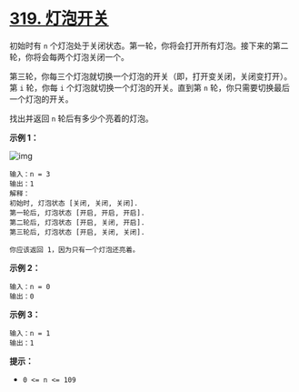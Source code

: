 # [319. 灯泡开关](https://leetcode-cn.com/problems/bulb-switcher/)

初始时有 `n` 个灯泡处于关闭状态。第一轮，你将会打开所有灯泡。接下来的第二轮，你将会每两个灯泡关闭一个。

第三轮，你每三个灯泡就切换一个灯泡的开关（即，打开变关闭，关闭变打开）。第 `i` 轮，你每 `i` 个灯泡就切换一个灯泡的开关。直到第 `n` 轮，你只需要切换最后一个灯泡的开关。

找出并返回 `n` 轮后有多少个亮着的灯泡。

 

**示例 1：**

![img](https://assets.leetcode.com/uploads/2020/11/05/bulb.jpg)

```
输入：n = 3
输出：1 
解释：
初始时, 灯泡状态 [关闭, 关闭, 关闭].
第一轮后, 灯泡状态 [开启, 开启, 开启].
第二轮后, 灯泡状态 [开启, 关闭, 开启].
第三轮后, 灯泡状态 [开启, 关闭, 关闭]. 

你应该返回 1，因为只有一个灯泡还亮着。
```

**示例 2：**

```
输入：n = 0
输出：0
```

**示例 3：**

```
输入：n = 1
输出：1
```

 

**提示：**

- `0 <= n <= 109`